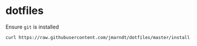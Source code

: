 # dotfiles
Ensure `git` is installed
```bash
curl https://raw.githubusercontent.com/jmarndt/dotfiles/master/install.sh | bash
```
